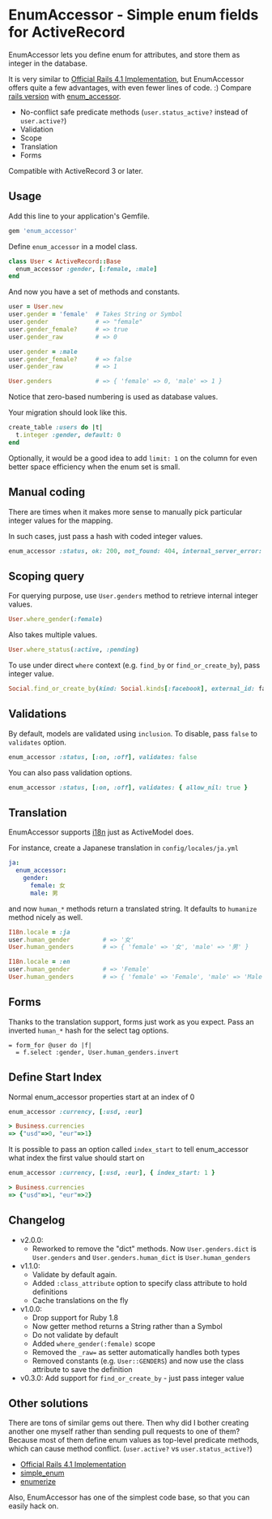 # EnumAccessor - Simple enum fields for ActiveRecord

EnumAccessor lets you define enum for attributes, and store them as integer in the database.

It is very similar to [Official Rails 4.1 Implementation](http://edgeguides.rubyonrails.org/4_1_release_notes.html#active-record-enums), but EnumAccessor offers quite a few advantages, with even fewer lines of code. :) Compare [rails version](https://github.com/rails/rails/blob/v4.1.5/activerecord/lib/active_record/enum.rb) with [enum_accessor](https://github.com/kenn/enum_accessor/blob/v2.0.0/lib/enum_accessor.rb).

* No-conflict safe predicate methods (`user.status_active?` instead of `user.active?`)
* Validation
* Scope
* Translation
* Forms

Compatible with ActiveRecord 3 or later.

## Usage

Add this line to your application's Gemfile.

```ruby
gem 'enum_accessor'
```

Define `enum_accessor` in a model class.

```ruby
class User < ActiveRecord::Base
  enum_accessor :gender, [:female, :male]
end
```

And now you have a set of methods and constants.

```ruby
user = User.new
user.gender = 'female'  # Takes String or Symbol
user.gender             # => "female"
user.gender_female?     # => true
user.gender_raw         # => 0

user.gender = :male
user.gender_female?     # => false
user.gender_raw         # => 1

User.genders            # => { 'female' => 0, 'male' => 1 }
```

Notice that zero-based numbering is used as database values.

Your migration should look like this.

```ruby
create_table :users do |t|
  t.integer :gender, default: 0
end
```

Optionally, it would be a good idea to add `limit: 1` on the column for even better space efficiency when the enum set is small.

## Manual coding

There are times when it makes more sense to manually pick particular integer values for the mapping.

In such cases, just pass a hash with coded integer values.

```ruby
enum_accessor :status, ok: 200, not_found: 404, internal_server_error: 500
```

## Scoping query

For querying purpose, use `User.genders` method to retrieve internal integer values.

```ruby
User.where_gender(:female)
```

Also takes multiple values.

```ruby
User.where_status(:active, :pending)
```

To use under direct `where` context (e.g. `find_by` or `find_or_create_by`), pass integer value.

```ruby
Social.find_or_create_by(kind: Social.kinds[:facebook], external_id: facebook_user_id)
```

## Validations

By default, models are validated using `inclusion`. To disable, pass `false` to `validates` option.

```ruby
enum_accessor :status, [:on, :off], validates: false
```

You can also pass validation options.

```ruby
enum_accessor :status, [:on, :off], validates: { allow_nil: true }
```

## Translation

EnumAccessor supports [i18n](http://guides.rubyonrails.org/i18n.html) just as ActiveModel does.

For instance, create a Japanese translation in `config/locales/ja.yml`

```yaml
ja:
  enum_accessor:
    gender:
      female: 女
      male: 男
```

and now `human_*` methods return a translated string. It defaults to `humanize` method nicely as well.

```ruby
I18n.locale = :ja
user.human_gender         # => '女'
User.human_genders        # => { 'female' => '女', 'male' => '男' }

I18n.locale = :en
user.human_gender         # => 'Female'
User.human_genders        # => { 'female' => 'Female', 'male' => 'Male' }
```

## Forms

Thanks to the translation support, forms just work as you expect. Pass an inverted `human_*` hash for the select tag options.

```haml
= form_for @user do |f|
  = f.select :gender, User.human_genders.invert
```

## Define Start Index

Normal enum_accessor properties start at an index of 0
```ruby
enum_accessor :currency, [:usd, :eur]

> Business.currencies
=> {"usd"=>0, "eur"=>1} 
```

It is possible to pass an option called `index_start` to tell enum_accessor what index the first value should start on
```ruby
enum_accessor :currency, [:usd, :eur], { index_start: 1 }

> Business.currencies
=> {"usd"=>1, "eur"=>2} 
```

## Changelog

- v2.0.0:
  - Reworked to remove the "dict" methods. Now `User.genders.dict` is `User.genders` and `User.genders.human_dict` is `User.human_genders`
- v1.1.0:
  - Validate by default again.
  - Added `:class_attribute` option to specify class attribute to hold definitions
  - Cache translations on the fly
- v1.0.0:
  - Drop support for Ruby 1.8
  - Now getter method returns a String rather than a Symbol
  - Do not validate by default
  - Added `where_gender(:female)` scope
  - Removed the `_raw=` as setter automatically handles both types
  - Removed constants (e.g. `User::GENDERS`) and now use the class attribute to save the definition
- v0.3.0: Add support for `find_or_create_by` - just pass integer value

## Other solutions

There are tons of similar gems out there. Then why did I bother creating another one myself rather than sending pull requests to one of them? Because most of them define enum values as top-level predicate methods, which can cause method conflict. (`user.active?` vs `user.status_active?`)

* [Official Rails 4.1 Implementation](http://edgeguides.rubyonrails.org/4_1_release_notes.html#active-record-enums)
* [simple_enum](https://github.com/lwe/simple_enum)
* [enumerize](https://github.com/brainspec/enumerize)

Also, EnumAccessor has one of the simplest code base, so that you can easily hack on.
